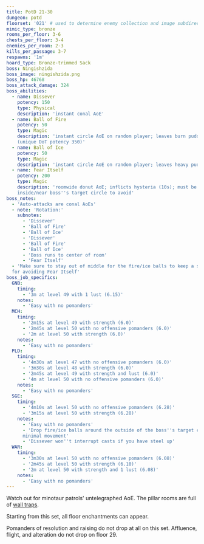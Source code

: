 ```yaml
---
title: PotD 21-30
dungeon: potd
floorset: '021' # used to determine enemy collection and image subdirectory
mimic_type: bronze
rooms_per_floor: 3-6
chests_per_floor: 3-4
enemies_per_room: 2-3
kills_per_passage: 3-7
respawns: '1m'
hoard_type: Bronze-trimmed Sack
boss: Ningishzida
boss_image: ningishzida.png
boss_hp: 46768
boss_attack_damage: 324
boss_abilities:
  - name: Dissever
    potency: 150
    type: Physical
    description: 'instant conal AoE'
  - name: Ball of Fire
    potency: 50
    type: Magic
    description: 'instant circle AoE on random player; leaves burn puddle
    (unique DoT potency 350)'
  - name: Ball of Ice
    potency: 50
    type: Magic
    description: 'instant circle AoE on random player; leaves heavy puddle'
  - name: Fear Itself
    potency: 200
    type: Magic
    description: 'roomwide donut AoE; inflicts hysteria (10s); must be
    inside/near boss''s target circle to avoid'
boss_notes:
  - 'Auto-attacks are conal AoEs'
  - note: 'Rotation:'
    subnotes:
      - 'Dissever'
      - 'Ball of Fire'
      - 'Ball of Ice'
      - 'Dissever'
      - 'Ball of Fire'
      - 'Ball of Ice'
      - 'Boss runs to center of room'
      - 'Fear Itself'
  - 'Make sure to stay out of middle for the fire/ice balls to keep a safe spot
  for avoiding Fear Itself'
boss_job_specifics:
  GNB:
    timing:
      - '3m at level 49 with 1 lust (6.15)'
    notes:
      - 'Easy with no pomanders'
  MCH:
    timing:
      - '2m15s at level 49 with strength (6.0)'
      - '2m45s at level 50 with no offensive pomanders (6.0)'
      - '2m at level 50 with strength (6.0)'
    notes:
      - 'Easy with no pomanders'
  PLD:
    timing:
      - '4m30s at level 47 with no offensive pomanders (6.0)'
      - '3m30s at level 48 with strength (6.0)'
      - '2m45s at level 49 with strength and lust (6.0)'
      - '4m at level 50 with no offensive pomanders (6.0)'
    notes:
      - 'Easy with no pomanders'
  SGE:
    timing:
      - '4m10s at level 50 with no offensive pomanders (6.28)'
      - '3m15s at level 50 with strength (6.28)'
    notes:
      - 'Easy with no pomanders'
      - 'Drop fire/ice balls around the outside of the boss''s target circle for
      minimal movement'
      - 'Dissever won''t interrupt casts if you have steel up'
  WAR:
    timing:
      - '3m30s at level 50 with no offensive pomanders (6.08)'
      - '2m45s at level 50 with strength (6.10)'
      - '2m at level 50 with strength and 1 lust (6.08)'
    notes:
      - 'Easy with no pomanders'
---
```


Watch out for minotaur patrols' untelegraphed AoE. The pillar rooms are full of
[wall traps](/wall_traps.html#potd-21-29).

Starting from this set, all floor enchantments can appear.

Pomanders of resolution and raising do not drop at all on this set. Affluence,
flight, and alteration do not drop on floor 29.
